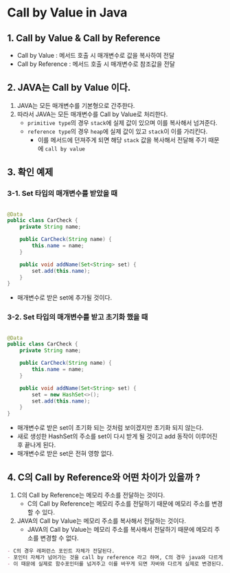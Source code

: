 # Call by Value in Java

## 1. Call by Value & Call by Reference

- Call by Value : 메서드 호출 시 매개변수로 값을 복사하여 전달
- Call by Reference : 메서드 호출 시 매개변수로 참조값을 전달

## 2. JAVA는 Call by Value 이다.

1. JAVA는 모든 매개변수를 기본형으로 간주한다.
2. 따라서 JAVA는 모든 매개변수를 Call by Value로 처리한다.
    - `primitive type`의 경우 `stack`에 실제 값이 있으며 이를 복사해서 넘겨준다.
    - `reference type`의 경우 `heap`에 실제 값이 있고 `stack`이 이를 가리킨다.
        - 이를 메서드에 던져주게 되면 해당 `stack` 값을 복사해서 전달해 주기 때문에 `call by value`

## 3. 확인 예제

### 3-1. Set 타입의 매개변수를 받았을 때

```java

@Data
public class CarCheck {
	private String name;

	public CarCheck(String name) {
		this.name = name;
	}

	public void addName(Set<String> set) {
		set.add(this.name);
	}
}
```

- 매개변수로 받은 set에 추가될 것이다.

### 3-2. Set 타입의 매개변수를 받고 초기화 했을 때

```java

@Data
public class CarCheck {
	private String name;

	public CarCheck(String name) {
		this.name = name;
	}

	public void addName(Set<String> set) {
		set = new HashSet<>();
		set.add(this.name);
	}
}
```

- 매개변수로 받은 set이 초기화 되는 것처럼 보이겠지만 초기화 되지 않는다.
- 새로 생성한 HashSet의 주소를 set이 다시 받게 될 것이고 add 동작이 이루어진 후 끝나게 된다.
- 매개변수로 받은 set은 전혀 영향 없다.

## 4. C의 Call by Reference와 어떤 차이가 있을까 ?

1. C의 Call by Reference는 메모리 주소를 전달하는 것이다.
    - C의 Call by Reference는 메모리 주소를 전달하기 때문에 메모리 주소를 변경할 수 있다.
2. JAVA의 Call by Value는 메모리 주소를 복사해서 전달하는 것이다.
    - JAVA의 Call by Value는 메모리 주소를 복사해서 전달하기 때문에 메모리 주소를 변경할 수 없다.

```markdown
- C의 경우 레퍼런스 포인트 자체가 전달된다.
- 포인터 자체가 넘어가는 것을 call by reference 라고 하며, C의 경우 java와 다르게 heap, stack 간접으로 바라보는 것이 아니고 직접 그 주소의 실제 값을 가리킨다.
- 이 때문에 실제로 함수포인터를 넘겨주고 이를 바꾸게 되면 자바와 다르게 실제로 변경된다.
```






